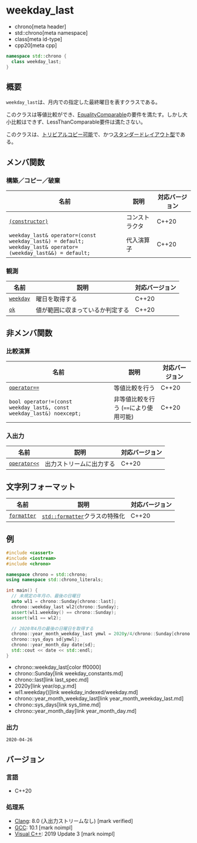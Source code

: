 # weekday_last
* chrono[meta header]
* std::chrono[meta namespace]
* class[meta id-type]
* cpp20[meta cpp]

```cpp
namespace std::chrono {
  class weekday_last;
}
```

## 概要
`weekday_last`は、月内での指定した最終曜日を表すクラスである。

このクラスは等値比較ができ、[EqualityComparable](/reference/concepts/equality_comparable.md)の要件を満たす。しかし大小比較はできず、LessThanComparable要件は満たさない。

このクラスは、[トリビアルコピー可能](/reference/type_traits/is_trivially_copyable.md)で、かつ[スタンダードレイアウト型](/reference/type_traits/is_standard_layout.md)である。


## メンバ関数
### 構築／コピー／破棄

| 名前 | 説明 | 対応バージョン |
|------|------|----------------|
| [`(constructor)`](weekday_last/op_constructor.md) | コンストラクタ | C++20 |
| `weekday_last& operator=(const weekday_last&) = default;`<br/> `weekday_last& operator=(weekday_last&&) = default;` | 代入演算子 | C++20 |


### 観測

| 名前 | 説明 | 対応バージョン |
|------|------|----------------|
| [`weekday`](weekday_last/weekday.md) | 曜日を取得する | C++20 |
| [`ok`](weekday_last/ok.md) | 値が範囲に収まっているか判定する | C++20 |


## 非メンバ関数
### 比較演算

| 名前 | 説明 | 対応バージョン |
|------|------|----------------|
| [`operator==`](weekday_last/op_equal.md) | 等値比較を行う | C++20 |
| `bool operator!=(const weekday_last&, const weekday_last&) noexcept;` | 非等値比較を行う (`==`により使用可能) | C++20 |


### 入出力

| 名前 | 説明 | 対応バージョン |
|------|------|----------------|
| [`operator<<`](weekday_last/op_ostream.md) | 出力ストリームに出力する | C++20 |


## 文字列フォーマット

| 名前 | 説明 | 対応バージョン |
|------|------|----------------|
| [`formatter`](weekday_last/formatter.md) | [`std::formatter`](/reference/format/formatter.md)クラスの特殊化 | C++20 |


## 例
```cpp example
#include <cassert>
#include <iostream>
#include <chrono>

namespace chrono = std::chrono;
using namespace std::chrono_literals;

int main() {
  // 未規定の年月の、最後の日曜日
  auto wl1 = chrono::Sunday[chrono::last];
  chrono::weekday_last wl2{chrono::Sunday};
  assert(wl1.weekday() == chrono::Sunday);
  assert(wl1 == wl2);

  // 2020年4月の最後の日曜日を取得する
  chrono::year_month_weekday_last ymwl = 2020y/4/chrono::Sunday[chrono::last];
  chrono::sys_days sd{ymwl};
  chrono::year_month_day date{sd};
  std::cout << date << std::endl;
}
```
* chrono::weekday_last[color ff0000]
* chrono::Sunday[link weekday_constants.md]
* chrono::last[link last_spec.md]
* 2020y[link year/op_y.md]
* wl1.weekday()[link weekday_indexed/weekday.md]
* chrono::year_month_weekday_last[link year_month_weekday_last.md]
* chrono::sys_days[link sys_time.md]
* chrono::year_month_day[link year_month_day.md]

### 出力
```
2020-04-26
```

## バージョン
### 言語
- C++20

### 処理系
- [Clang](/implementation.md#clang): 8.0 (入出力ストリームなし) [mark verified]
- [GCC](/implementation.md#gcc): 10.1 [mark noimpl]
- [Visual C++](/implementation.md#visual_cpp): 2019 Update 3 [mark noimpl]

